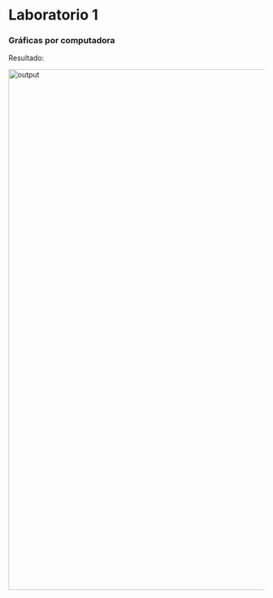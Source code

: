 # Laboratorio 1
### Gráficas por computadora
Resultado:

<img width="1024" alt="output" src="https://user-images.githubusercontent.com/64100118/188554585-b11554dd-3650-4c88-9767-95122f179e88.png">

